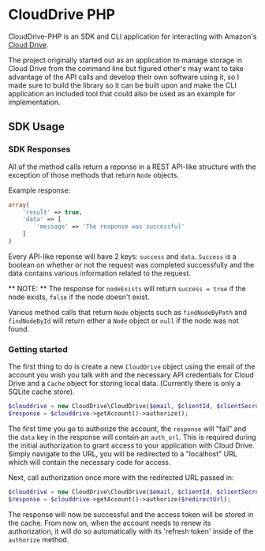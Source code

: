 # CloudDrive PHP

CloudDrive-PHP is an SDK and CLI application for interacting with Amazon's [Cloud Drive](https://www.amazon.com/clouddrive/home).

The project originally started out as an application to manage storage in Cloud Drive from the command line but figured other's may want to take advantage of the API calls and develop their own software using it, so I made sure to build the library so it can be built upon and make the CLI application an included tool that could also be used as an example for implementation.

## SDK Usage

### SDK Responses

All of the method calls return a reponse in a REST API-like structure with the exception of those methods that return `Node` objects.

Example response:
```php
array(
    'result' => true,
    'data' => [
        'message' => 'The response was successful'
    ]
)
```

Every API-like reponse will have 2 keys: `success` and `data`. `Success` is a boolean on whether or not the request was completed successfully and the data contains various information related to the request.

** NOTE: ** The response for `nodeExists` will return `success = true` if the node exists, `false` if the node doesn't exist.

Various method calls that return `Node` objects such as `findNodeByPath` and `findNodeById` will return either a `Node` object or `null` if the node was not found.

### Getting started

The first thing to do is create a new `CloudDrive` object using the email of the account you wish you talk with and the necessary API credentials for Cloud Drive and a `Cache` object for storing local data. (Currently there is only a SQLite cache store).

```php
$clouddrive = new CloudDrive\CloudDrive($email, $clientId, $clientSecret, new \CloudDrive\Cache\SQLite($email));
$response = $clouddrive->getAccount()->authorize();
```

The first time you go to authorize the account, the `response` will "fail" and the `data` key in the response will contain an `auth_url`. This is required during the initial authorization to grant access to your application with Cloud Drive. Simply navigate to the URL, you will be redirected to a "localhost" URL which will contain the necessary code for access.

Next, call authorization once more with the redirected URL passed in:

```php
$clouddrive = new CloudDrive\CloudDrive($email, $clientId, $clientSecret, new \CloudDrive\Cache\SQLite($email));
$response = $clouddrive->getAccount()->authorize($redirectUrl);
```

The response will now be successful and the access token will be stored in the cache. From now on, when the account needs to renew its authorization, it will do so automatically with its 'refresh token' inside of the `authorize` method.
